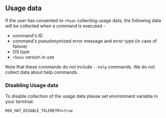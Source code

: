 ## Usage data

If the user has consented to `rhoas` collecting usage data, the following data will be collected when a command is executed -

* command's ID
* command's pseudonymized error message and error type (in case of failure)
* OS type
* `rhoas` version in use

Note that these commands do not include `--help` commands. We do not collect data about help commands.

### Disabling Usage data

To disable collection of the usage data please set environment variable in your terminal:

```
RED_HAT_DISABLE_TELEMETRY=true
```